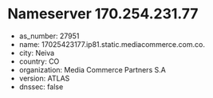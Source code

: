 # Nameserver 170.254.231.77

* as_number: 27951
* name: 17025423177.ip81.static.mediacommerce.com.co.
* city: Neiva
* country: CO
* organization: Media Commerce Partners S.A
* version: ATLAS
* dnssec: false
